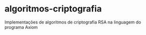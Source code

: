 # algoritmos-criptografia
Implementações de algoritmos de criptografia RSA na linguagem do programa Axiom
